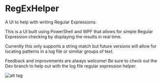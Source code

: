 # RegExHelper
A UI to help with writing Regular Expressions.

This is a UI built using PowerShell and WPF that allows for simple Regular Expression checking by displaying the results in real time.

Currently this only supports a string match but future versions will allow for locating patterns in a log file or similiar groups of text.

Feedback and improvements are always welcome! Be sure to check out the Dev branch to help out with the log file regular expression helper.

![alt tag](https://github.com/proxb/RegExHelper/blob/master/Images/RegExHelper.png)
